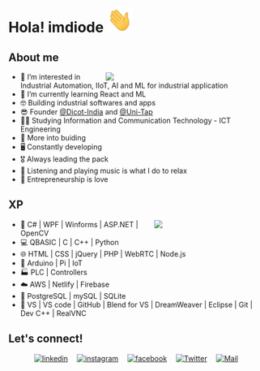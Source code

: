 # Hola! imdiode <img src="https://github.com/devSouvik/devSouvik/blob/master/Hi.gif" width="50" height="50" />

## About me


- 👀 <img align="right" src="https://miro.medium.com/max/1800/1*YiIf4hs9q83CSbZD4fUJ7w.gif" width="65%"/>I’m interested in Industrial Automation, IIoT, AI and ML for industrial application
- 🌱 I’m currently learning React and ML
- 🤓 Building industrial softwares and apps 
- 😎 Founder [@Dicot-India](https://github.com/Dicot-India) and [@Uni-Tap](https://unitap.software)
- 🧑‍🎓 Studying Information and Communication Technology - ICT Engineering
- 👷 More into buiding
- 🖥️ Constantly developing
- 🎖️ Always leading the pack
- 🎵 Listening and playing music is what I do to relax
- 💙 Entrepreneurship is love

## XP

* <img src="https://i.pinimg.com/originals/1c/49/2e/1c492eb6e1d085b2fa32302ecd6f8343.gif" width="45%" align="right"/>🦈 C# | WPF | Winforms | ASP.NET | OpenCV
* 💻 QBASIC | C | C++ | Python 
* 🌐 HTML | CSS | jQuery | PHP | WebRTC | Node.js
* 🤖 Arduino | Pi | IoT
* 🏭 PLC | Controllers
* ☁️ AWS | Netlify | Firebase
* 📑 PostgreSQL | mySQL | SQLite
* 🧰 VS | VS code | GitHub | Blend for VS | DreamWeaver | Eclipse | Git | Dev C++ | RealVNC

## Let's connect!

<p align="center">
<a href="https://www.linkedin.com/in/diode16/"><img src="https://cdn4.iconfinder.com/data/icons/social-messaging-ui-color-shapes-2-free/128/social-linkedin-circle-512.png" alt="linkedin" width="40px"/></a>&emsp;
<a href="https://www.instagram.com/diode.h"><img src="https://cdn2.iconfinder.com/data/icons/social-media-2285/512/1_Instagram_colored_svg_1-512.png" alt="instagram" width="40px"/></a>&emsp;
<a href="https://www.facebook.com/nandan.shukla.9404"><img src="https://1000logos.net/wp-content/uploads/2016/11/Facebook-logo.png" alt="facebook" width="65px"/></a>&emsp;
<a href="https://www.twitter.com/diode_tech"><img src="https://logodownload.org/wp-content/uploads/2014/09/twitter-logo-4.png" alt="Twitter" width="40px"/></a>&emsp;
<a href="mailto:nandan@dicot.in"><img src="https://i.pinimg.com/originals/8f/c3/7b/8fc37b74b608a622588fbaa361485f32.png" alt="Mail" width="40px"/></a>
</p>
